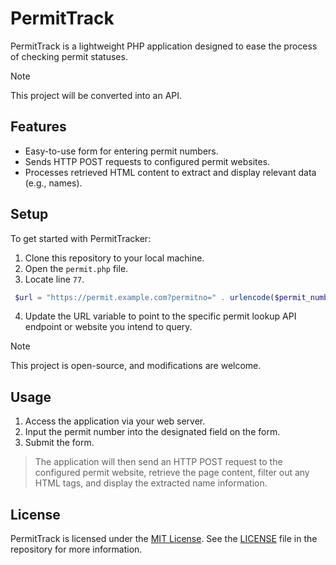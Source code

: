 
# PermitTrack

PermitTrack is a lightweight PHP application designed to ease the process of checking permit statuses.

>[!NOTE]
> This project will be converted into an API.

## Features
- Easy-to-use form for entering permit numbers.
- Sends HTTP POST requests to configured permit websites.
- Processes retrieved HTML content to extract and display relevant data (e.g., names).

## Setup

To get started with PermitTracker:

1. Clone this repository to your local machine.
2. Open the ``permit.php`` file.
3. Locate line ``77``.
```php
 $url = "https://permit.example.com?permitno=" . urlencode($permit_number); // gets the url and adds the permit number.
```

4. Update the URL variable to point to the specific permit lookup API endpoint or website you intend to query.


>[!NOTE]
> This project is open-source, and modifications are welcome.

## Usage
1. Access the application via your web server.
2. Input the permit number into the designated field on the form.
3. Submit the form.

> The application will then send an HTTP POST request to the configured permit website, retrieve the page content, filter out any HTML tags, and display the extracted name information.

## License
PermitTrack is licensed under the [MIT License](https://github.com/chwhiz/permit-checker/blob/main/LICENSE). See the [LICENSE](https://github.com/chwhiz/permit-checker/blob/main/LICENSE) file in the repository for more information.
